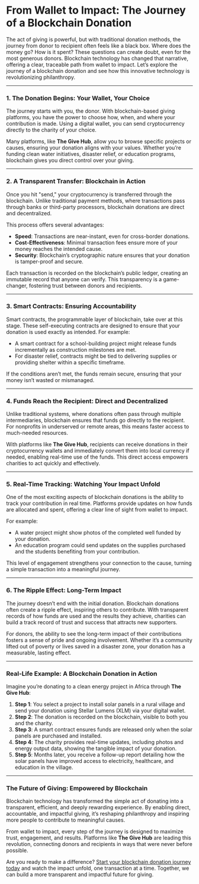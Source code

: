 # From Wallet to Impact: The Journey of a Blockchain Donation

The act of giving is powerful, but with traditional donation methods, the journey from donor to recipient often feels like a black box. Where does the money go? How is it spent? These questions can create doubt, even for the most generous donors. Blockchain technology has changed that narrative, offering a clear, traceable path from wallet to impact. Let’s explore the journey of a blockchain donation and see how this innovative technology is revolutionizing philanthropy.

---

### 1. **The Donation Begins: Your Wallet, Your Choice**

The journey starts with you, the donor. With blockchain-based giving platforms, you have the power to choose how, when, and where your contribution is made. Using a digital wallet, you can send cryptocurrency directly to the charity of your choice.

Many platforms, like **The Give Hub**, allow you to browse specific projects or causes, ensuring your donation aligns with your values. Whether you’re funding clean water initiatives, disaster relief, or education programs, blockchain gives you direct control over your giving.

---

### 2. **A Transparent Transfer: Blockchain in Action**

Once you hit "send," your cryptocurrency is transferred through the blockchain. Unlike traditional payment methods, where transactions pass through banks or third-party processors, blockchain donations are direct and decentralized. 

This process offers several advantages:

- **Speed**: Transactions are near-instant, even for cross-border donations.
- **Cost-Effectiveness**: Minimal transaction fees ensure more of your money reaches the intended cause.
- **Security**: Blockchain’s cryptographic nature ensures that your donation is tamper-proof and secure.

Each transaction is recorded on the blockchain’s public ledger, creating an immutable record that anyone can verify. This transparency is a game-changer, fostering trust between donors and recipients.

---

### 3. **Smart Contracts: Ensuring Accountability**

Smart contracts, the programmable layer of blockchain, take over at this stage. These self-executing contracts are designed to ensure that your donation is used exactly as intended. For example:

- A smart contract for a school-building project might release funds incrementally as construction milestones are met.
- For disaster relief, contracts might be tied to delivering supplies or providing shelter within a specific timeframe.

If the conditions aren’t met, the funds remain secure, ensuring that your money isn’t wasted or mismanaged.

---

### 4. **Funds Reach the Recipient: Direct and Decentralized**

Unlike traditional systems, where donations often pass through multiple intermediaries, blockchain ensures that funds go directly to the recipient. For nonprofits in underserved or remote areas, this means faster access to much-needed resources.

With platforms like **The Give Hub**, recipients can receive donations in their cryptocurrency wallets and immediately convert them into local currency if needed, enabling real-time use of the funds. This direct access empowers charities to act quickly and effectively.

---

### 5. **Real-Time Tracking: Watching Your Impact Unfold**

One of the most exciting aspects of blockchain donations is the ability to track your contribution in real time. Platforms provide updates on how funds are allocated and spent, offering a clear line of sight from wallet to impact.

For example:

- A water project might show photos of the completed well funded by your donation.
- An education program could send updates on the supplies purchased and the students benefiting from your contribution.

This level of engagement strengthens your connection to the cause, turning a simple transaction into a meaningful journey.

---

### 6. **The Ripple Effect: Long-Term Impact**

The journey doesn’t end with the initial donation. Blockchain donations often create a ripple effect, inspiring others to contribute. With transparent records of how funds are used and the results they achieve, charities can build a track record of trust and success that attracts new supporters.

For donors, the ability to see the long-term impact of their contributions fosters a sense of pride and ongoing involvement. Whether it’s a community lifted out of poverty or lives saved in a disaster zone, your donation has a measurable, lasting effect.

---

### Real-Life Example: A Blockchain Donation in Action

Imagine you’re donating to a clean energy project in Africa through **The Give Hub**:

1. **Step 1**: You select a project to install solar panels in a rural village and send your donation using Stellar Lumens (XLM) via your digital wallet. 
2. **Step 2**: The donation is recorded on the blockchain, visible to both you and the charity. 
3. **Step 3**: A smart contract ensures funds are released only when the solar panels are purchased and installed.
4. **Step 4**: The charity provides real-time updates, including photos and energy output data, showing the tangible impact of your donation. 
5. **Step 5**: Months later, you receive a follow-up report detailing how the solar panels have improved access to electricity, healthcare, and education in the village.

---

### The Future of Giving: Empowered by Blockchain

Blockchain technology has transformed the simple act of donating into a transparent, efficient, and deeply rewarding experience. By enabling direct, accountable, and impactful giving, it’s reshaping philanthropy and inspiring more people to contribute to meaningful causes.

From wallet to impact, every step of the journey is designed to maximize trust, engagement, and results. Platforms like **The Give Hub** are leading this revolution, connecting donors and recipients in ways that were never before possible.

Are you ready to make a difference? [Start your blockchain donation journey today](https://app.thegivehub.com/registration.html) and watch the impact unfold, one transaction at a time. Together, we can build a more transparent and impactful future for giving.
